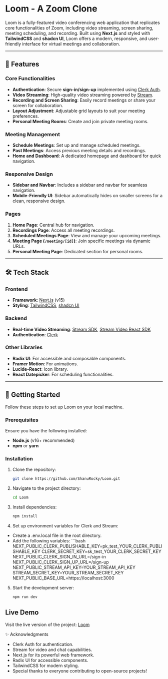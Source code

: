 # Loom - A Zoom Clone

Loom is a fully-featured video conferencing web application that replicates core functionalities of Zoom, including video streaming, screen sharing, meeting scheduling, and recording. Built using **Next.js** and styled with **TailwindCSS** and **shadcn UI**, Loom offers a modern, responsive, and user-friendly interface for virtual meetings and collaboration.

---

## 🌟 Features

### Core Functionalities
- **Authentication**: Secure **sign-in/sign-up** implemented using [Clerk Auth](https://clerk.dev/).
- **Video Streaming**: High-quality video streaming powered by [Stream](https://getstream.io/).
- **Recording and Screen Sharing**: Easily record meetings or share your screen for collaboration.
- **Layout Adjustment**: Adjustable grid layouts to suit your meeting preferences.
- **Personal Meeting Rooms**: Create and join private meeting rooms.

### Meeting Management
- **Schedule Meetings**: Set up and manage scheduled meetings.
- **Past Meetings**: Access previous meeting details and recordings.
- **Home and Dashboard**: A dedicated homepage and dashboard for quick navigation.

### Responsive Design
- **Sidebar and Navbar**: Includes a sidebar and navbar for seamless navigation.
- **Mobile-Friendly UI**: Sidebar automatically hides on smaller screens for a clean, responsive design.

### Pages
1. **Home Page**: Central hub for navigation.
2. **Recordings Page**: Access all meeting recordings.
3. **Scheduled Meetings Page**: View and manage your upcoming meetings.
4. **Meeting Page (`/meeting/[id]`)**: Join specific meetings via dynamic URLs.
5. **Personal Meeting Page**: Dedicated section for personal rooms.

---

## 🛠️ Tech Stack

### Frontend
- **Framework**: [Next.js](https://nextjs.org/) (v15)
- **Styling**: [TailwindCSS](https://tailwindcss.com/), [shadcn UI](https://ui.shadcn.dev/)

### Backend
- **Real-time Video Streaming**: [Stream SDK](https://getstream.io/), [Stream Video React SDK](https://getstream.io/video-react/)
- **Authentication**: [Clerk](https://clerk.dev/)

### Other Libraries
- **Radix UI**: For accessible and composable components.
- **Framer Motion**: For animations.
- **Lucide-React**: Icon library.
- **React Datepicker**: For scheduling functionalities.

---

## 🚀 Getting Started

Follow these steps to set up Loom on your local machine.

### Prerequisites

Ensure you have the following installed:
- **Node.js** (v16+ recommended)
- **npm** or **yarn**

### Installation

1. Clone the repository:
   ```bash
   git clone https://github.com/ShanuRocky/Loom.git

2. Navigate to the project directory:
   ```bash
   cd Loom

3. Install dependencies:
   ```bash
   npm install

4. Set up environment variables for Clerk and Stream:
- Create a .env.local file in the root directory.
- Add the following variables:
        ```bash
        NEXT_PUBLIC_CLERK_PUBLISHABLE_KEY=pk_test_YOUR_CLERK_PUBLISHABLE_KEY
        CLERK_SECRET_KEY=sk_test_YOUR_CLERK_SECRET_KEY
        NEXT_PUBLIC_CLERK_SIGN_IN_URL=/sign-in
        NEXT_PUBLIC_CLERK_SIGN_UP_URL=/sign-up
        NEXT_PUBLIC_STREAM_API_KEY=YOUR_STREAM_API_KEY
        STREAM_SECRET_KEY=YOUR_STREAM_SECRET_KEY
        NEXT_PUBLIC_BASE_URL=https://localhost:3000


5. Start the development server:
   ```bash
   npm run dev

## Live Demo

Visit the live version of the project: [Loom](https://loom-shanurockys-projects.vercel.app/)


✨ Acknowledgments
- Clerk Auth for authentication.
- Stream for video and chat capabilities.
- Next.js for its powerful web framework.
- Radix UI for accessible components.
- TailwindCSS for modern styling.
- Special thanks to everyone contributing to open-source projects!




